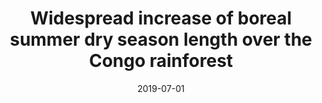---
title: "Widespread increase of boreal summer dry season length over the Congo rainforest"
collection: publications
category: journal        # <= use 'journal' for journals
permalink: /publications/2019-07-01-NCC-YJ
date: 2019-07-01
venue: "Nature Climate Change"
authors: "Jiang, Y., Zhou, L.*, Tucker, C. J., Raghavendra, A., Hua, W., Liu, Y. Y., and Joiner, J."
paperurl: "https://www.nature.com/articles/s41558-019-0512-y"
doi: "10.1038/s41558-019-0512-y"
excerpt: "We quantified changes in the summer dry season over the Congo Basin."
citation: "Jiang, Y., Zhou, L.*, Tucker, C. J., Raghavendra, A., Hua, W., Liu, Y. Y., and Joiner, J. (2019). Widespread increase of boreal summer dry season length over the Congo rainforest. Nature Climate Change, 9(8), 617-622."
---